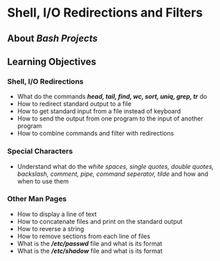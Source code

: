 # Shell, I/O Redirections and Filters

## About **_Bash_** **_Projects_**

## Learning Objectives

### Shell, I/O Redirections

* What do the commands **_head, tail, find, wc, sort, uniq, grep, tr_** do
* How to redirect standard output to a file
* How to get standard input from a file instead of keyboard
* How to send the output from one program to the input of another program
* How to combine commands and filter with redirections

### Special Characters

* Understand what do the _white spaces, single quotes, double quotes, backslash, comment, pipe, command seperator, tilde_ and how and when to use them

### Other Man Pages

* How to display a line of text
* How to concatenate files and print on the standard output
* How to reverse a string
* How to remove sections from each line of files
* What is the **_/etc/passwd_** file and what is its format
* What is the **_/etc/shadow_** file and what is its format
